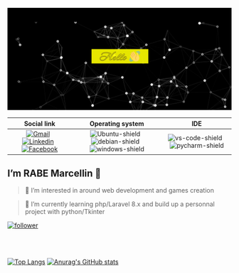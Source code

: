 ![couverutre](https://github.com/marcellinrabe/marcellinrabe/blob/main/src/img/couverture.png)

| Social link | Operating system | IDE |
|:-----------------:|:------------------:|:------:|
| [![Gmail](https://img.shields.io/badge/Gmail-D14836?style=flat&logo=gmail&logoColor=white)](mailto:marcellinp20.aps1a@gmail.com) &nbsp; [![Linkedin](https://img.shields.io/badge/linkedin-%230077B5.svg?style=flat&logo=linkedin&logoColor=white)](https://www.linkedin.com/in/marcellinrabe/)  &nbsp; [![Facebook](https://img.shields.io/badge/Facebook-%231877F2.svg?style=flat&logo=Facebook&logoColor=white)](https://www.facebook.com/rabemarcellin) | ![Ubuntu-shield](https://img.shields.io/badge/Ubuntu-E95420?style=for-the-badge&logo=ubuntu&logoColor=white) &nbsp; ![debian-shield](https://img.shields.io/badge/Debian-A81D33?style=flat-square&logo=debian&logoColor=white) &nbsp; ![windows-shield](https://img.shields.io/badge/Windows-Yes-green?style=for-the-badge&logo=windows) | ![vs-code-shield](https://img.shields.io/badge/Visual%20Studio%20Code-blue?style=flat-square&logo=visualstudiocode) &nbsp; ![pycharm-shield](https://img.shields.io/badge/Editor-PyCharm-informational?style=plastic&logo=pycharm&logoColor=white&color=0e76a8) |


## I’m RABE Marcellin 👋

>👀 I’m interested in around web development and games creation

> 🌱 I’m currently learning php/Laravel 8.x and build up a personnal project with python/Tkinter

[![follower](https://img.shields.io/github/followers/marcellinrabe?style=plastic)](https://github.com/marcellinrabe?tab=followers)


<br/><br/><br/> 
[![Top Langs](https://github-readme-stats.vercel.app/api/top-langs/?username=marcellinrabe&layout=compact&theme=tokyonight)](https://github.com/anuraghazra/github-readme-stats) [![Anurag's GitHub stats](https://github-readme-stats.vercel.app/api?username=marcellinrabe&theme=gruvbox)](https://github.com/anuraghazra/github-readme-stats) 
